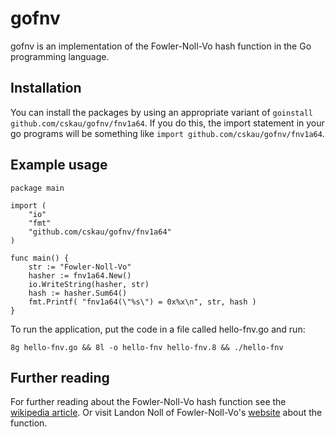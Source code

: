 # gofnv

gofnv is an implementation of the Fowler-Noll-Vo hash function in the Go programming language.

## Installation

You can install the packages by using an appropriate variant of `goinstall github.com/cskau/gofnv/fnv1a64`.
If you do this, the import statement in your go programs will be something like `import github.com/cskau/gofnv/fnv1a64`.

## Example usage

    package main
    
    import (
        "io"
        "fmt"
        "github.com/cskau/gofnv/fnv1a64"
    )
    
    func main() {
        str := "Fowler-Noll-Vo"
        hasher := fnv1a64.New()
        io.WriteString(hasher, str)
        hash := hasher.Sum64()
        fmt.Printf( "fnv1a64(\"%s\") = 0x%x\n", str, hash )
    }

To run the application, put the code in a file called hello-fnv.go and run:

    8g hello-fnv.go && 8l -o hello-fnv hello-fnv.8 && ./hello-fnv

## Further reading

For further reading about the Fowler-Noll-Vo hash function see the [wikipedia article](http://en.wikipedia.org/wiki/Fowler_Noll_Vo_hash).
Or visit Landon Noll of Fowler-Noll-Vo's [website](http://www.isthe.com/chongo/tech/comp/fnv/index.html) about the function.
